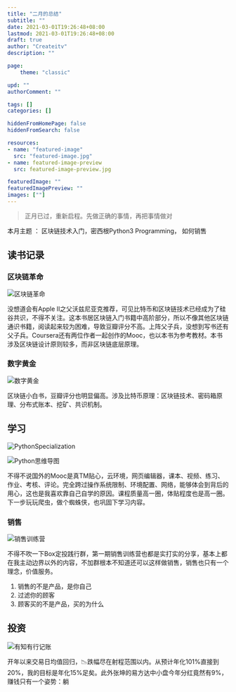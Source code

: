```yaml
---
title: "二月的总结"
subtitle: ""
date: 2021-03-01T19:26:48+08:00
lastmod: 2021-03-01T19:26:48+08:00
draft: true
author: "Createitv"
description: ""

page:
    theme: "classic"

upd: ""
authorComment: ""

tags: []
categories: []

hiddenFromHomePage: false
hiddenFromSearch: false

resources:
- name: "featured-image"
  src: "featured-image.jpg"
- name: featured-image-preview
  src: featured-image-preview.jpg

featuredImage: ""
featuredImagePreview: ""
images: [""]
---
```

>  正月已过，重新启程。先做正确的事情，再把事情做对

本月主题 ： 区块链技术入门，密西根Python3 Programming， 如何销售

## 读书记录

### 区块链革命

![区块链革命](https://typora-1300715298.cos.ap-shanghai.myqcloud.com/macs29101534.jpg)

没想道会有Apple II之父沃兹尼亚克推荐，可见比特币和区块链技术已经成为了硅谷共识，不得不关注。这本书居区块链入门书籍中高阶部分，所以不像其他区块链通识书籍，阅读起来较为困难，导致豆瓣评分不高。上阵父子兵，没想到写书还有父子兵。Coursera还有两位作者一起创作的Mooc，也以本书为参考教材。本书涉及区块链设计原则较多，而非区块链底层原理。

### 数字黄金

![数字黄金](https://typora-1300715298.cos.ap-shanghai.myqcloud.com/macs29384898.jpg)

区块链小白书，豆瓣评分也明显偏高。涉及比特币原理：区块链技术、密码箱原理、分布式账本、挖矿、共识机制。

## 学习

![PythonSpecialization](https://typora-1300715298.cos.ap-shanghai.myqcloud.com/macPythonSpecialization.png)

![Python思维导图](https://typora-1300715298.cos.ap-shanghai.myqcloud.com/macPython.png)

不得不说国外的Mooc是真TM贴心，云环境，网页编辑器，课本、视频、练习、作业、考核、评论。完全跨过操作系统限制、环境配置、网络，能够体会到背后的用心，这也是我喜欢靠自己自学的原因。课程质量高一圈，体贴程度也是高一圈。下一步玩玩爬虫，做个蜘蛛侠，也巩固下学习内容。

### 销售

![销售训练营](https://typora-1300715298.cos.ap-shanghai.myqcloud.com/macimage-20210228210438650.png)

 不得不吹一下Box定投践行群，第一期销售训练营也都是实打实的分享，基本上都在我主动边界以外的内容，不加群根本不知道还可以这样做销售，销售也只有一个理念，价值服务。

1. 销售的不是产品，是你自己
2. 过滤你的顾客
3. 顾客买的不是产品，买的为什么

## 投资

![有知有行记账](https://typora-1300715298.cos.ap-shanghai.myqcloud.com/macimage-20210228211235905.png)

开年以来交易日均值回归，📉跌幅尽在射程范围以内。从预计年化101%直接到20%，我的目标是年化15%足矣。此外张坤的易方达中小盘今年分红竟然有9%，赚钱只有一个姿势：躺


